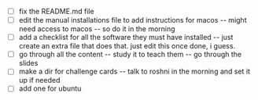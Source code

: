 - [ ] fix the README.md file
- [ ] edit the manual installations file to add instructions for macos -- might need access to macos -- so do it in the morning
- [ ] add a checklist for all the software they must have installed -- just create an extra file that does that. just edit this once done, i guess.
- [ ] go through all the content -- study it to teach them -- go through the slides
- [ ] make a dir for challenge cards -- talk to roshni in the morning and set it up if needed
- [ ] add one for ubuntu
